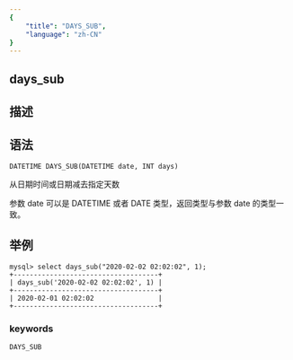 ```yaml
---
{
    "title": "DAYS_SUB",
    "language": "zh-CN"
}
---
```


## days_sub
## 描述
## 语法

`DATETIME DAYS_SUB(DATETIME date, INT days)`

从日期时间或日期减去指定天数

参数 date 可以是 DATETIME 或者 DATE 类型，返回类型与参数 date 的类型一致。

## 举例

```
mysql> select days_sub("2020-02-02 02:02:02", 1);
+------------------------------------+
| days_sub('2020-02-02 02:02:02', 1) |
+------------------------------------+
| 2020-02-01 02:02:02                |
+------------------------------------+
```

### keywords

    DAYS_SUB
